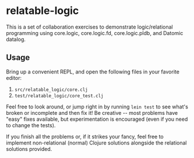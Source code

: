 # relatable-logic

This is a set of collaboration exercises to demonstrate
logic/relational programming using core.logic, core.logic.fd,
core.logic.pldb, and Datomic datalog.

## Usage

Bring up a convenient REPL, and open the following files in your
favorite editor:

1. ```src/relatable_logic/core.clj```
1. ```test/relatable_logic/core_test.clj```

Feel free to look around, or jump right in by running ```lein test```
to see what's broken or incomplete and then fix it! Be creative --
most problems have "easy" fixes available, but experimentation is
encouraged (even if you need to change the tests).

If you finish all the problems or, if it strikes your fancy, feel free
to implement non-relational (normal) Clojure solutions alongside the
relational solutions provided.